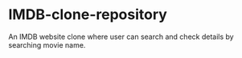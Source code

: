 # IMDB-clone-repository
An IMDB website clone where user can search and check details by searching movie name. 
